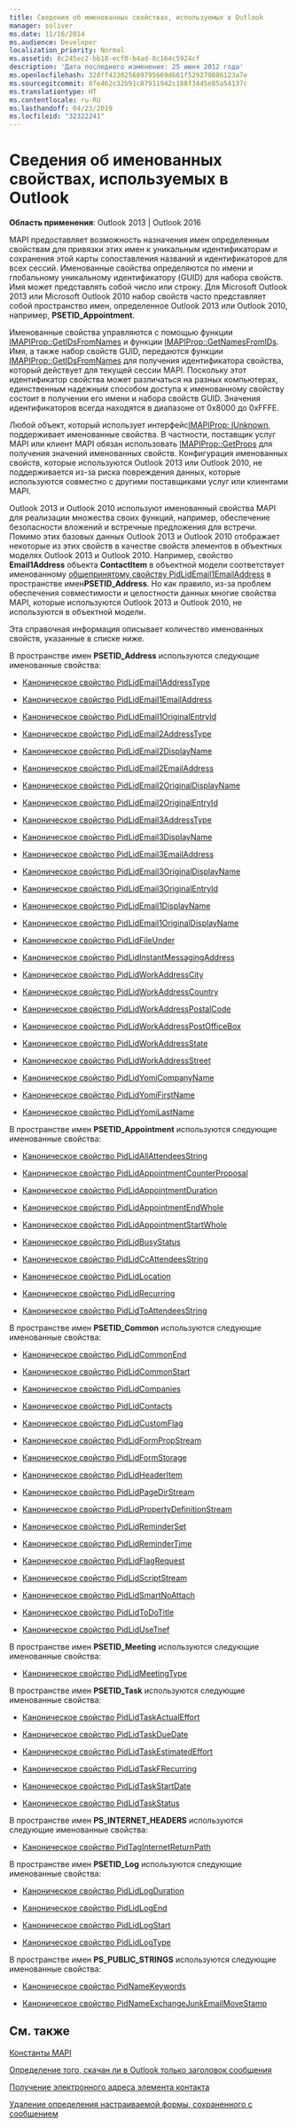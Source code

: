 ```yaml
---
title: Сведения об именованных свойствах, используемых в Outlook
manager: soliver
ms.date: 11/16/2014
ms.audience: Developer
localization_priority: Normal
ms.assetid: 8c245ec2-bb18-ecf0-b4ad-8c164c5924cf
description: 'Дата последнего изменения: 25 июня 2012 года'
ms.openlocfilehash: 328ff423025689795669d661f529270886123a7e
ms.sourcegitcommit: 8fe462c32b91c87911942c188f3445e85a54137c
ms.translationtype: HT
ms.contentlocale: ru-RU
ms.lasthandoff: 04/23/2019
ms.locfileid: "32322241"
---
```

# <a name="about-named-properties-used-by-outlook"></a>Сведения об именованных свойствах, используемых в Outlook

  
  
**Область применения**: Outlook 2013 | Outlook 2016 
  
MAPI предоставляет возможность назначения имен определенным свойствам для привязки этих имен к уникальным идентификаторам и сохранения этой карты сопоставления названий и идентификаторов для всех сессий. Именованные свойства определяются по имени и глобальному уникальному идентификатору (GUID) для набора свойств. Имя может представлять собой число или строку. Для Microsoft Outlook 2013 или Microsoft Outlook 2010 набор свойств часто представляет собой пространство имен, определенное Outlook 2013 или Outlook 2010, например, **PSETID_Appointment**. 
  
Именованные свойства управляются с помощью функции [IMAPIProp::GetIDsFromNames](imapiprop-getidsfromnames.md) и функции [IMAPIProp::GetNamesFromIDs](imapiprop-getnamesfromids.md). Имя, а также набор свойств GUID, передаются функции [IMAPIProp::GetIDsFromNames](imapiprop-getidsfromnames.md) для получения идентификатора свойства, который действует для текущей сессии MAPI. Поскольку этот идентификатор свойства может различаться на разных компьютерах, единственным надежным способом доступа к именованному свойству состоит в получении его имени и набора свойств GUID. Значения идентификаторов всегда находятся в диапазоне от 0x8000 до 0xFFFE. 
  
Любой объект, который использует интерфейс[IMAPIProp: IUnknown](imapipropiunknown.md), поддерживает именованные свойства. В частности, поставщик услуг MAPI или клиент MAPI обязан использовать [IMAPIProp::GetProps](imapiprop-getprops.md) для получения значений именованных свойств. Конфигурация именованных свойств, которые используются Outlook 2013 или Outlook 2010, не поддерживается из-за риска повреждения данных, которые используются совместно с другими поставщиками услуг или клиентами MAPI. 
  
Outlook 2013 и Outlook 2010 используют именованный свойства MAPI для реализации множества своих функций, например, обеспечение безопасности вложений и встречные предложения для встречи. Помимо этих базовых данных Outlook 2013 и Outlook 2010 отображает некоторые из этих свойств в качестве свойств элементов в объектных моделях Outlook 2013 и Outlook 2010. Например, свойство **Email1Address** объекта **ContactItem** в объектной модели соответствует именованному [общепринятому свойству PidLidEmail1EmailAddress](pidlidemail1emailaddress-canonical-property.md) в пространстве имен**PSETID_Address**. Но как правило, из-за проблем обеспечения совместимости и целостности данных многие свойства MAPI, которые используются Outlook 2013 и Outlook 2010, не используются в объектной модели. 
  
Эта справочная информация описывает количество именованных свойств, указанные в списке ниже.
  
В пространстве имен **PSETID_Address** используются следующие именованные свойства: 
  
- [Каноническое свойство PidLidEmail1AddressType](pidlidemail1addresstype-canonical-property.md)
    
- [Каноническое свойство PidLidEmail1EmailAddress](pidlidemail1emailaddress-canonical-property.md)
    
- [Каноническое свойство PidLidEmail1OriginalEntryId](pidlidemail1originalentryid-canonical-property.md)
    
- [Каноническое свойство PidLidEmail2AddressType](pidlidemail2addresstype-canonical-property.md)
    
- [Каноническое свойство PidLidEmail2DisplayName](pidlidemail2displayname-canonical-property.md)
    
- [Каноническое свойство PidLidEmail2EmailAddress](pidlidemail2emailaddress-canonical-property.md)
    
- [Каноническое свойство PidLidEmail2OriginalDisplayName](pidlidemail2originaldisplayname-canonical-property.md)
    
- [Каноническое свойство PidLidEmail2OriginalEntryId](pidlidemail2originalentryid-canonical-property.md)
    
- [Каноническое свойство PidLidEmail3AddressType](pidlidemail3addresstype-canonical-property.md)
    
- [Каноническое свойство PidLidEmail3DisplayName](pidlidemail3displayname-canonical-property.md)
    
- [Каноническое свойство PidLidEmail3EmailAddress](pidlidemail3emailaddress-canonical-property.md)
    
- [Каноническое свойство PidLidEmail3OriginalDisplayName](pidlidemail3originaldisplayname-canonical-property.md)
    
- [Каноническое свойство PidLidEmail3OriginalEntryId](pidlidemail3originalentryid-canonical-property.md)
    
- [Каноническое свойство PidLidEmail1DisplayName](pidlidemail1displayname-canonical-property.md)
    
- [Каноническое свойство PidLidEmail1OriginalDisplayName](pidlidemail1originaldisplayname-canonical-property.md)
    
- [Каноническое свойство PidLidFileUnder](pidlidfileunder-canonical-property.md)
    
- [Каноническое свойство PidLidInstantMessagingAddress](pidlidinstantmessagingaddress-canonical-property.md)
    
- [Каноническое свойство PidLidWorkAddressCity](pidlidworkaddresscity-canonical-property.md)
    
- [Каноническое свойство PidLidWorkAddressCountry](pidlidworkaddresscountry-canonical-property.md)
    
- [Каноническое свойство PidLidWorkAddressPostalCode](pidlidworkaddresspostalcode-canonical-property.md)
    
- [Каноническое свойство PidLidWorkAddressPostOfficeBox](pidlidworkaddresspostofficebox-canonical-property.md)
    
- [Каноническое свойство PidLidWorkAddressState](pidlidworkaddressstate-canonical-property.md)
    
- [Каноническое свойство PidLidWorkAddressStreet](pidlidworkaddressstreet-canonical-property.md)
    
- [Каноническое свойство PidLidYomiCompanyName](pidlidyomicompanyname-canonical-property.md)
    
- [Каноническое свойство PidLidYomiFirstName](pidlidyomifirstname-canonical-property.md)
    
- [Каноническое свойство PidLidYomiLastName](pidlidyomilastname-canonical-property.md)
    
В пространстве имен **PSETID_Appointment** используются следующие именованные свойства: 
  
- [Каноническое свойство PidLidAllAttendeesString](pidlidallattendeesstring-canonical-property.md)
    
- [Каноническое свойство PidLidAppointmentCounterProposal](pidlidappointmentcounterproposal-canonical-property.md)
    
- [Каноническое свойство PidLidAppointmentDuration](pidlidappointmentduration-canonical-property.md)
    
- [Каноническое свойство PidLidAppointmentEndWhole](pidlidappointmentendwhole-canonical-property.md)
    
- [Каноническое свойство PidLidAppointmentStartWhole](pidlidappointmentstartwhole-canonical-property.md)
    
- [Каноническое свойство PidLidBusyStatus](pidlidbusystatus-canonical-property.md)
    
- [Каноническое свойство PidLidCcAttendeesString](pidlidccattendeesstring-canonical-property.md)
    
- [Каноническое свойство PidLidLocation](pidlidlocation-canonical-property.md)
    
- [Каноническое свойство PidLidRecurring](pidlidrecurring-canonical-property.md)
    
- [Каноническое свойство PidLidToAttendeesString](pidlidtoattendeesstring-canonical-property.md)
    
В пространстве имен **PSETID_Common** используются следующие именованные свойства: 
  
- [Каноническое свойство PidLidCommonEnd](pidlidcommonend-canonical-property.md)
    
- [Каноническое свойство PidLidCommonStart](pidlidcommonstart-canonical-property.md)
    
- [Каноническое свойство PidLidCompanies](pidlidcompanies-canonical-property.md)
    
- [Каноническое свойство PidLidContacts](pidlidcontacts-canonical-property.md)
    
- [Каноническое свойство PidLidCustomFlag](pidlidcustomflag-canonical-property.md)
    
- [Каноническое свойство PidLidFormPropStream](pidlidformpropstream-canonical-property.md)
    
- [Каноническое свойство PidLidFormStorage](pidlidformstorage-canonical-property.md)
    
- [Каноническое свойство PidLidHeaderItem](pidlidheaderitem-canonical-property.md)
    
- [Каноническое свойство PidLidPageDirStream](pidlidpagedirstream-canonical-property.md)
    
- [Каноническое свойство PidLidPropertyDefinitionStream](pidlidpropertydefinitionstream-canonical-property.md)
    
- [Каноническое свойство PidLidReminderSet](pidlidreminderset-canonical-property.md)
    
- [Каноническое свойство PidLidReminderTime](pidlidremindertime-canonical-property.md)
    
- [Каноническое свойство PidLidFlagRequest](pidlidflagrequest-canonical-property.md)
    
- [Каноническое свойство PidLidScriptStream](pidlidscriptstream-canonical-property.md)
    
- [Каноническое свойство PidLidSmartNoAttach](pidlidsmartnoattach-canonical-property.md)
    
- [Каноническое свойство PidLidToDoTitle](pidlidtodotitle-canonical-property.md)
    
- [Каноническое свойство PidLidUseTnef](pidlidusetnef-canonical-property.md)
    
В пространстве имен **PSETID_Meeting** используются следующие именованные свойства: 
  
- [Каноническое свойство PidLidMeetingType](pidlidmeetingtype-canonical-property.md)
    
В пространстве имен **PSETID_Task** используются следующие именованные свойства: 
  
- [Каноническое свойство PidLidTaskActualEffort](pidlidtaskactualeffort-canonical-property.md)
    
- [Каноническое свойство PidLidTaskDueDate](pidlidtaskduedate-canonical-property.md)
    
- [Каноническое свойство PidLidTaskEstimatedEffort](pidlidtaskestimatedeffort-canonical-property.md)
    
- [Каноническое свойство PidLidTaskFRecurring](pidlidtaskfrecurring-canonical-property.md)
    
- [Каноническое свойство PidLidTaskStartDate](pidlidtaskstartdate-canonical-property.md)
    
- [Каноническое свойство PidLidTaskStatus](pidlidtaskstatus-canonical-property.md)
    
В пространстве имен **PS_INTERNET_HEADERS** используются следующие именованные свойства: 
  
- [Каноническое свойство PidTagInternetReturnPath](pidtaginternetreturnpath-canonical-property.md)
    
В пространстве имен **PSETID_Log** используются следующие именованные свойства: 
  
- [Каноническое свойство PidLidLogDuration](pidlidlogduration-canonical-property.md)
    
- [Каноническое свойство PidLidLogEnd](pidlidlogend-canonical-property.md)
    
- [Каноническое свойство PidLidLogStart](pidlidlogstart-canonical-property.md)
    
- [Каноническое свойство PidLidLogType](pidlidlogtype-canonical-property.md)
    
В пространстве имен **PS_PUBLIC_STRINGS** используются следующие именованные свойства: 
  
- [Каноническое свойство PidNameKeywords](pidnamekeywords-canonical-property.md)
    
- [Каноническое свойство PidNameExchangeJunkEmailMoveStamp](pidnameexchangejunkemailmovestamp-canonical-property.md)
    
## <a name="see-also"></a>См. также



[Константы MAPI](mapi-constants.md)
  
[Определение того, скачан ли в Outlook только заголовок сообщения](how-to-determine-if-outlook-downloaded-only-the-header-of-a-message.md)
  
[Получение электронного адреса элемента контакта](how-to-get-the-email-address-of-a-contact-item.md)
  
[Удаление определения настраиваемой формы, сохраненного с сообщением](how-to-remove-custom-form-definition-saved-with-a-message.md)

